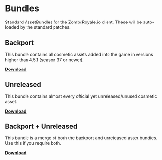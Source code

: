 # Bundles
Standard AssetBundles for the ZombsRoyale.io client. These will be auto-loaded by the standard patches.

## Backport
This bundle contains all cosmetic assets added into the game in versions higher than 4.5.1 (season 37 or newer).

[**Download**](https://cdn.zrps.cloud/backport.assets)

## Unreleased
This bundle contains almost every official yet unreleased/unused cosmetic asset.

[**Download**](https://cdn.zrps.cloud/unreleased.assets)

## Backport + Unreleased
This bundle is a merge of both the backport and unreleased asset bundles. Use this if you require both.

[**Download**](https://cdn.zrps.cloud/backport+unreleased.assets)
